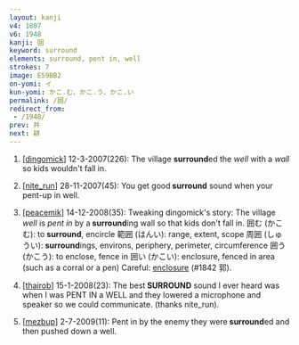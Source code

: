 ```yaml
---
layout: kanji
v4: 1807
v6: 1948
kanji: 囲
keyword: surround
elements: surround, pent in, well
strokes: 7
image: E59BB2
on-yomi: イ
kun-yomi: かこ.む、かこ.う、かこ.い
permalink: /囲/
redirect_from:
 - /1948/
prev: 丼
next: 耕
---
```


1) [<a href="http://kanji.koohii.com/profile/dingomick">dingomick</a>] 12-3-2007(226): The village <strong>surround</strong>ed the <em>well</em> with a <em>wall</em> so kids wouldn&#039;t fall in.

2) [<a href="http://kanji.koohii.com/profile/nite_run">nite_run</a>] 28-11-2007(45): You get good<strong> surround</strong> sound when your pent-up in well.

3) [<a href="http://kanji.koohii.com/profile/peacemik">peacemik</a>] 14-12-2008(35): Tweaking dingomick&#039;s story: The village <em>well</em> is <em>pent in</em> by a<strong> surround</strong>ing wall so that kids don&#039;t fall in. 囲む (かこむ): to<strong> surround</strong>, encircle 範囲 (はんい): range, extent, scope 周囲 (しゅうい):<strong> surround</strong>ings, environs, periphery, perimeter, circumference 囲う (かこう): to enclose, fence in 囲い (かこい): enclosure, fenced in area (such as a corral or a pen) Careful: <a href="../v4/1842.html">enclosure</a> (#1842 郭).

4) [<a href="http://kanji.koohii.com/profile/thairob">thairob</a>] 15-1-2008(23): The best<strong> SURROUND</strong> sound I ever heard was when I was PENT IN a WELL and they lowered a microphone and speaker so we could communicate. (thanks nite_run).

5) [<a href="http://kanji.koohii.com/profile/mezbup">mezbup</a>] 2-7-2009(11): Pent in by the enemy they were<strong> surround</strong>ed and then pushed down a well.

